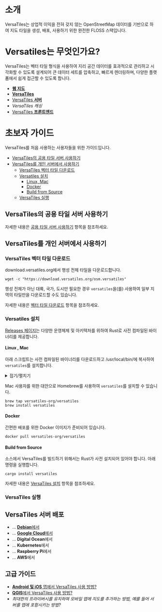 # 소개
VersaTiles는 상업적 이익을 전혀 갖지 않는 OpenStreetMap 데이터를 기반으로 하여 지도 타일을 생성, 배포, 사용하기 위한 완전한 FLOSS 스택입니다.  

# Versatiles는 무엇인가요?
VersaTiles는 벡터 타일 형식을 사용하여 지리 공간 데이터를 효과적으로 관리하고 시각화할 수 있도록 설계되어 큰 데이터 세트를 압축하고, 빠르게 렌더링하며, 다양한 플랫폼에서 쉽게 접근할 수 있도록 합니다.

- [**웹 지도**][웹 지도]
- [**VersaTiles**][VersaTiles]
- [VersaTiles **서버**][VersaTiles 서버]
- *VersaTiles 캐싱*
- [VersaTiles **프론트엔드**][VersaTiles 프론트엔드]

# 초보자 가이드
VersaTiles를 처음 사용하는 사용자들을 위한 가이드입니다.
* [VersaTiles의 공용 타일 서버 사용하기](#versatiles의-공용-타일-서버-사용하기)
* [VersaTiles를 개인 서버에서 사용하기](#versatiles를-개인-서버에서-사용하기)
  * [VersaTiles 벡터 타일 다운로드](#versatiles-벡터-타일-다운로드)
  * [Versatiles 설치](#versatiles-설치)
    * [Linux, Mac](#linux--mac)
    * [Docker](#docker)
    * [Build from Source](#build-from-source)
  * [VersaTiles 실행](#versatiles-실행)

## VersaTiles의 공용 타일 서버 사용하기
자세한 내용은 [공용 타일 서버 사용하기] 항목을 참조하세요.  
  
## VersaTiles를 개인 서버에서 사용하기

### VersaTiles 벡터 타일 다운로드  
download.versatiles.org에서 행성 전체 타일을 다운로드합니다.

~~~shell
wget -c "https://download.versatiles.org/osm.versatiles"
~~~

행성 전체가 아닌 대륙, 국가, 도시만 필요한 경우 `versatiles`을(를) 사용하여 일부 지역의 타일만을 다운로드할 수도 있습니다.  

자세한 내용은 [벡터 타일 다운로드] 항목을 참조하세요.

### Versatiles 설치

[Releases 페이지](https://github.com/versatiles-org/versatiles-rs/releases/)는 다양한 운영체제 및 아키텍처를 위하여 Rust로 사전 컴파일된 바이너리를 제공합니다.

#### Linux , Mac 
아래 스크립트는 사전 컴파일된 바이너리를 다운로드하고 /usr/local/bin/에 복사하여 `versatiles`를 설치합니다.
<details><summary>접기/펼치기</summary>

~~~shell
#!/bin/bash

if [ "$EUID" -ne 0 ]; then
  echo "This script must be run as root."
  exit 1
fi

set -e

# Determine the architecture and OS type
ARCH=$(uname -m)
OS=$(uname -s | tr '[:upper:]' '[:lower:]')

# Base URL for downloads
BASE_URL="https://github.com/versatiles-org/versatiles-rs/releases/latest/download/versatiles"

# Determine the libc type for Linux
if [ "$OS" == "linux" ]; then
  LIBC=$(ldd --version 2>&1 | head -n 1 | tr '[:upper:]' '[:lower:]' | grep -o 'musl\|glibc')
fi

# Map architecture and OS to the correct download suffix
case "$OS-$ARCH" in
  linux-aarch64)
    if [ "$LIBC" == "musl" ]; then
      SUFFIX="linux-musl-aarch64.tar.gz"
    else
      SUFFIX="linux-gnu-aarch64.tar.gz"
    fi
    ;;
  linux-x86_64)
    if [ "$LIBC" == "musl" ]; then
      SUFFIX="linux-musl-x86_64.tar.gz"
    else
      SUFFIX="linux-gnu-x86_64.tar.gz"
    fi
    ;;
  darwin-arm64)
    SUFFIX="macos-aarch64.tar.gz"
    ;;
  darwin-x86_64)
    SUFFIX="macos-x86_64.tar.gz"
    ;;
  *)
    echo "Unsupported OS or architecture: $OS-$ARCH"
    exit 1
    ;;
esac

# Full URL
URL="$BASE_URL-$SUFFIX"

# Download and extract the binary directly to /usr/local/bin/
echo "Downloading and extracting $URL..."
curl -Ls "$URL" | sudo tar -xzf - -C /usr/local/bin versatiles

# Set execute permissions for the binary
sudo chmod +x /usr/local/bin/versatiles

echo "Installation complete!"
~~~
</details>

Mac 사용자를 위한 대안으로 Homebrew를 사용하여 `versatiles`를 설치할 수 있습니다.

~~~shell
brew tap versatiles-org/versatiles
brew install versatiles
~~~

#### Docker
간편한 배포를 위한 Docker 이미지가 준비되어 있습니다.

~~~shell
docker pull versatiles-org/versatiles
~~~

#### Build from Source
소스에서 VersaTiles를 빌드하기 위해서는 Rust가 사전 설치되어 있어야 합니다. 아래 명령을 실행합니다.

~~~shell
cargo install versatiles
~~~

자세한 내용은 [VersaTiles 설치] 항목을 참조하세요.

### VersaTiles 실행

## VersaTiles 서버 배포
- … [**Debian**에서][Debian에서]
- … [**Google Cloud**에서][Google Cloud에서]
- … **Digital Ocean**에서
- … **Kubernetes**에서
- … **Raspberry Pi**에서
- … **AWS**에서

## 고급 가이드
- [**Android 및 iOS** 앱에서 VersaTiles 사용 방법?][Android 및 iOS 앱에서 VersaTiles 사용 방법]
- [**QGIS**에서 VersaTiles 사용 방법?][QGIS에서 VersaTiles 사용 방법]
- *최대한의 프라이버시를 유지하며 모바일 앱에 지도를 추가하는 방법, 예를 들어 서버를 앱에 포함시키는 방법?*


[웹 지도]: basics/web_maps.md
[VersaTiles]: basics/versatiles.md
[VersaTiles 서버]: basics/versatiles_server.md
[VersaTiles 프론트엔드]: basics/frontend.md
[공용 타일 서버 사용하기]: guides/use_tiles.versatiles.org.md
[VersaTiles 설치하기]: guides/install_versatiles.md
[벡터 타일 다운로드]: guides/download_tiles.md

[VersaTiles 설치]: guides/install_versatiles.md
[Linux에서]: guides/local_server_debian.md
[Mac에서]: guides/local_server_mac.md
[Docker를 사용하여]: guides/local_server_docker.md
[Debian에서]: guides/deploy_on_debian.md

[Google Cloud에서]: guides/deploy_in_google_cloud.md
[Android 및 iOS 앱에서 VersaTiles 사용 방법]: guides/what_about_mobile.md
[QGIS에서 VersaTiles 사용 방법]: guides/use_versatiles_in_qgis.md
